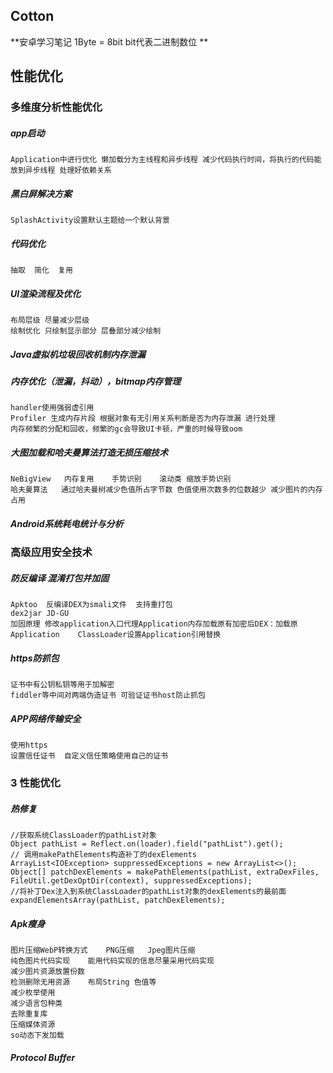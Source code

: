 ## Cotton
**安卓学习笔记	1Byte = 8bit	bit代表二进制数位 **
## 性能优化
### 多维度分析性能优化
##### app启动
	Application中进行优化 懒加载分为主线程和异步线程 减少代码执行时间，将执行的代码能放到异步线程 处理好依赖关系
##### 黑白屏解决方案
	SplashActivity设置默认主题给一个默认背景
##### 代码优化
	抽取	简化	复用
##### UI渲染流程及优化
	布局层级 尽量减少层级
	绘制优化 只绘制显示部分 层叠部分减少绘制
##### Java虚拟机垃圾回收机制内存泄漏
##### 内存优化（泄漏，抖动），bitmap内存管理
	handler使用强弱虚引用
	Profiler 生成内存片段 根据对象有无引用关系判断是否为内存泄漏 进行处理
	内存频繁的分配和回收，频繁的gc会导致UI卡顿，严重的时候导致oom
##### 大图加载和哈夫曼算法打造无损压缩技术
	NeBigView	内存复用	手势识别	滚动类	缩放手势识别
	哈夫曼算法	通过哈夫曼树减少色值所占字节数 色值使用次数多的位数越少 减少图片的内存占用
##### Android系统耗电统计与分析
### 高级应用安全技术
##### 防反编译 混淆打包并加固
	Apktoo	反编译DEX为smali文件	支持重打包
	dex2jar	JD-GU
	加固原理 修改application入口代理Application内存加载原有加密后DEX：加载原Application	ClassLoader设置Application引用替换
##### https防抓包
	证书中有公钥私钥等用于加解密
	fiddler等中间对两端伪造证书 可验证证书host防止抓包
##### APP网络传输安全
	使用https
	设置信任证书	自定义信任策略使用自己的证书
### 3 性能优化
##### 热修复
	//获取系统ClassLoader的pathList对象
	Object pathList = Reflect.on(loader).field("pathList").get();
	// 调用makePathElements构造补丁的dexElements
	ArrayList<IOException> suppressedExceptions = new ArrayList<>();
	Object[] patchDexElements = makePathElements(pathList, extraDexFiles,
	FileUtil.getDexOptDir(context), suppressedExceptions);
	//将补丁Dex注入到系统ClassLoader的pathList对象的dexElements的最前面
	expandElementsArray(pathList, patchDexElements);
##### Apk瘦身
	图片压缩WebP转换方式	PNG压缩	Jpeg图片压缩
	纯色图片代码实现	能用代码实现的信息尽量采用代码实现
	减少图片资源放置份数
	检测删除无用资源	布局String 色值等
	减少枚举使用
	减少语言包种类
	去除重复库
	压缩媒体资源
	so动态下发加载
##### Protocol Buffer